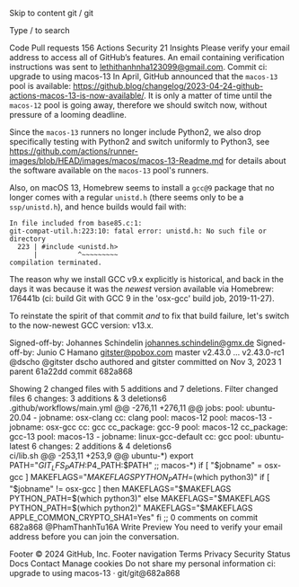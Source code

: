 Skip to content
git
/
git

Type / to search

Code
Pull requests
156
Actions
Security
21
Insights
Please verify your email address to access all of GitHub’s features.
An email containing verification instructions was sent to lethithanhnha123099@gmail.com.
Commit
ci: upgrade to using macos-13
In April, GitHub announced that the `macos-13` pool is available:
https://github.blog/changelog/2023-04-24-github-actions-macos-13-is-now-available/.
It is only a matter of time until the `macos-12` pool is going away,
therefore we should switch now, without pressure of a looming deadline.

Since the `macos-13` runners no longer include Python2, we also drop
specifically testing with Python2 and switch uniformly to Python3, see
https://github.com/actions/runner-images/blob/HEAD/images/macos/macos-13-Readme.md
for details about the software available on the `macos-13` pool's
runners.

Also, on macOS 13, Homebrew seems to install a `gcc@9` package that no
longer comes with a regular `unistd.h` (there seems only to be a
`ssp/unistd.h`), and hence builds would fail with:

    In file included from base85.c:1:
    git-compat-util.h:223:10: fatal error: unistd.h: No such file or directory
      223 | #include <unistd.h>
          |          ^~~~~~~~~~
    compilation terminated.

The reason why we install GCC v9.x explicitly is historical, and back in
the days it was because it was the _newest_ version available via
Homebrew: 176441b (ci: build Git with GCC 9 in the 'osx-gcc' build
job, 2019-11-27).

To reinstate the spirit of that commit _and_ to fix that build failure,
let's switch to the now-newest GCC version: v13.x.

Signed-off-by: Johannes Schindelin <johannes.schindelin@gmx.de>
Signed-off-by: Junio C Hamano <gitster@pobox.com>
 master
 v2.43.0 
…
 v2.43.0-rc1
@dscho
@gitster
dscho authored and gitster committed on Nov 3, 2023 
1 parent 61a22dd
commit 682a868
 
Showing 2 changed files with 5 additions and 7 deletions.
Filter changed files
  6 changes: 3 additions & 3 deletions6  
.github/workflows/main.yml
@@ -276,11 +276,11 @@ jobs:
            pool: ubuntu-20.04
          - jobname: osx-clang
            cc: clang
            pool: macos-12
            pool: macos-13
          - jobname: osx-gcc
            cc: gcc
            cc_package: gcc-9
            pool: macos-12
            cc_package: gcc-13
            pool: macos-13
          - jobname: linux-gcc-default
            cc: gcc
            pool: ubuntu-latest
  6 changes: 2 additions & 4 deletions6  
ci/lib.sh
@@ -253,11 +253,9 @@ ubuntu-*)
	export PATH="$GIT_LFS_PATH:$P4_PATH:$PATH"
	;;
macos-*)
	if [ "$jobname" = osx-gcc ]
	MAKEFLAGS="$MAKEFLAGS PYTHON_PATH=$(which python3)"
	if [ "$jobname" != osx-gcc ]
	then
		MAKEFLAGS="$MAKEFLAGS PYTHON_PATH=$(which python3)"
	else
		MAKEFLAGS="$MAKEFLAGS PYTHON_PATH=$(which python2)"
		MAKEFLAGS="$MAKEFLAGS APPLE_COMMON_CRYPTO_SHA1=Yes"
	fi
	;;
0 comments on commit 682a868
@PhamThanhTu16A
Write
Preview
You need to verify your email address before you can join the conversation.

Footer
© 2024 GitHub, Inc.
Footer navigation
Terms
Privacy
Security
Status
Docs
Contact
Manage cookies
Do not share my personal information
ci: upgrade to using macos-13 · git/git@682a868
